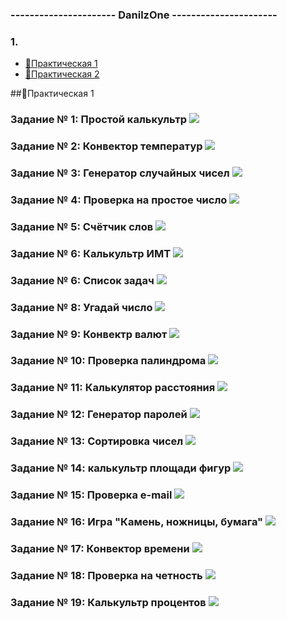 ### ---------------------- DanilzOne ----------------------
### 1.
* [📁Практическая 1](#pract1)
* [📁Практическая 2](#pract2)



##📁Практическая 1

### Задание № 1: Простой калькультр ![](https://github.com/Danilzone/qwerty/blob/main/src/screenshots/1.png)
### Задание № 2: Конвектор температур ![](https://github.com/Danilzone/qwerty/blob/main/src/screenshots/2.png)
### Задание № 3: Генератор случайных чисел ![](https://github.com/Danilzone/qwerty/blob/main/src/screenshots/3.png)
### Задание № 4: Проверка на простое число ![](https://github.com/Danilzone/qwerty/blob/main/src/screenshots/4.png)
### Задание № 5: Счётчик слов ![](https://github.com/Danilzone/qwerty/blob/main/src/screenshots/5.png)
### Задание № 6: Калькультр ИМТ ![](https://github.com/Danilzone/qwerty/blob/main/src/screenshots/6.png)
### Задание № 6: Список задач ![](https://github.com/Danilzone/qwerty/blob/main/src/screenshots/7.png)
### Задание № 8: Угадай число ![](https://github.com/Danilzone/qwerty/blob/main/src/screenshots/8.png)
### Задание № 9: Конвектр валют ![](https://github.com/Danilzone/qwerty/blob/main/src/screenshots/9.png)
### Задание № 10: Проверка палиндрома ![](https://github.com/Danilzone/qwerty/blob/main/src/screenshots/10.png)
### Задание № 11: Калькулятор расстояния ![](https://github.com/Danilzone/qwerty/blob/main/src/screenshots/11.PNG)
### Задание № 12: Генератор паролей ![](https://github.com/Danilzone/qwerty/blob/main/src/screenshots/12.PNG)
### Задание № 13: Сортировка чисел ![](https://github.com/Danilzone/qwerty/blob/main/src/screenshots/13.PNG)
### Задание № 14: калькультр площади фигур ![](https://github.com/Danilzone/qwerty/blob/main/src/screenshots/14.PNG)
### Задание № 15: Проверка e-mail ![](https://github.com/Danilzone/qwerty/blob/main/src/screenshots/15.PNG)
### Задание № 16: Игра "Камень, ножницы, бумага" ![](https://github.com/Danilzone/qwerty/blob/main/src/screenshots/16.PNG)
### Задание № 17: Конвектор времени ![](https://github.com/Danilzone/qwerty/blob/main/src/screenshots/17.PNG)
### Задание № 18: Проверка на четность ![](https://github.com/Danilzone/qwerty/blob/main/src/screenshots/18.PNG)
### Задание № 19: Калькультр процентов ![](https://github.com/Danilzone/qwerty/blob/main/src/screenshots/19.PNG)

